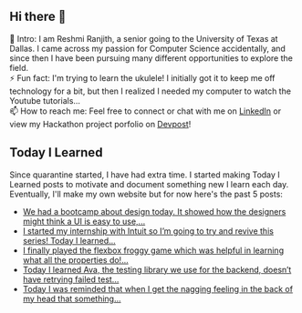 ## Hi there 👋

🔭  Intro: I am Reshmi Ranjith, a senior going to the University of Texas at Dallas. I came across my passion for Computer Science accidentally, and since then I have been pursuing many different opportunities to explore the field.
<br/> ⚡ Fun fact: I'm trying to learn the ukulele! I initially got it to keep me off technology for a bit, but then I realized I needed my computer to watch the Youtube tutorials...
<br/>📫  How to reach me: Feel free to connect or chat with me on [LinkedIn](https://www.linkedin.com/in/reshmi-ranjith/) or view my Hackathon project porfolio on [Devpost](https://devpost.com/ReshmiCode)!

## Today I Learned

Since quarantine started, I have had extra time. I started making Today I Learned posts to motivate and document something new I learn each day. Eventually, I'll make my own website but for now here's the past 5 posts:

<!-- BLOG-POST-LIST:START -->
- [We had a bootcamp about design today. It showed how the designers might think a UI is easy to use,...](https://simplyprogramming.tumblr.com/post/652360902854705152)
- [I started my internship with Intuit so I’m going to try and revive this series! Today I learned...](https://simplyprogramming.tumblr.com/post/652360409269059584)
- [I finally played the flexbox froggy game which was helpful in learning what all the properties do!...](https://simplyprogramming.tumblr.com/post/637901201073127424)
- [Today I learned Ava, the testing library we use for the backend, doesn’t have retrying failed test...](https://simplyprogramming.tumblr.com/post/637873415874887680)
- [Today I was reminded that when I get the nagging feeling in the back of my head that something...](https://simplyprogramming.tumblr.com/post/635048616292237312)
<!-- BLOG-POST-LIST:END -->
